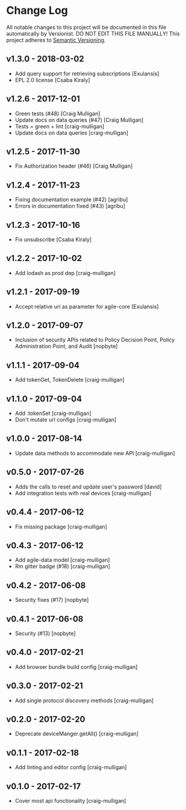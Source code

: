 # Change Log

All notable changes to this project will be documented in this file
automatically by Versionist. DO NOT EDIT THIS FILE MANUALLY!
This project adheres to [Semantic Versioning](http://semver.org/).

## v1.3.0 - 2018-03-02

* Add query support for retrieving subscriptions [Exulansis]
* EPL 2.0 license [Csaba Kiraly]

## v1.2.6 - 2017-12-01

* Green tests (#48) [Craig Mulligan]
* Update docs on data queries (#47) [Craig Mulligan]
* Tests = green + lint [craig-mulligan]
* Update docs on data queries [craig-mulligan]

## v1.2.5 - 2017-11-30

* Fix Authorization header (#46) [Craig Mulligan]

## v1.2.4 - 2017-11-23

* Fixing documentation example (#42) [agribu]
* Errors in documentation fixed (#43) [agribu]

## v1.2.3 - 2017-10-16

* Fix unsubscribe [Csaba Kiraly]

## v1.2.2 - 2017-10-02

* Add lodash as prod dep [craig-mulligan]

## v1.2.1 - 2017-09-19

* Accept relative uri as parameter for agile-core [Exulansis]

## v1.2.0 - 2017-09-07

* Inclusion of security APIs related to Policy Decision Point, Policy Administration Point, and Audit [nopbyte]

## v1.1.1 - 2017-09-04

* Add tokenGet, TokenDelete [craig-mulligan]

## v1.1.0 - 2017-09-04

* Add .tokenSet [craig-mulligan]
* Don't mutate url configs [craig-mulligan]

## v1.0.0 - 2017-08-14

* Update data methods to accommodate new API [craig-mulligan]

## v0.5.0 - 2017-07-26

* Adds the calls to reset and update user's password [david]
* Add integration tests with real devices [craig-mulligan]

## v0.4.4 - 2017-06-12

* Fix missing package [craig-mulligan]

## v0.4.3 - 2017-06-12

* Add agile-data model [craig-mulligan]
* Rm gitter badge (#18) [craig-mulligan]

## v0.4.2 - 2017-06-08

* Security fixes (#17) [nopbyte]

## v0.4.1 - 2017-06-08

* Security (#13) [nopbyte]

## v0.4.0 - 2017-02-21

* Add browser bundle build config [craig-mulligan]

## v0.3.0 - 2017-02-21

* Add single protocol discovery methods [craig-mulligan]

## v0.2.0 - 2017-02-20

* Deprecate deviceManger.getAll() [craig-mulligan]

## v0.1.1 - 2017-02-18

* Add linting and editor config [craig-mulligan]

## v0.1.0 - 2017-02-17

* Cover most api functionality [craig-mulligan]

